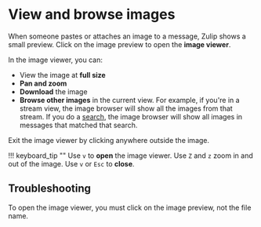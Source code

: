 # View and browse images

When someone pastes or attaches an image to a message, Zulip shows a small
preview. Click on the image preview to open the **image viewer**.

In the image viewer, you can:

* View the image at **full size**
* **Pan and zoom**
* **Download** the image
* **Browse other images** in the current view. For example, if you're in a
  stream view, the image browser will show all the images from that stream. If
  you do a [search](/help/search-for-messages), the image browser will show
  all images in messages that matched that search.

Exit the image viewer by clicking anywhere outside the image.

!!! keyboard_tip ""
    Use `v` to **open** the image viewer. Use `Z` and `z`
    zoom in and out of the image. Use `v` or `Esc` to **close**.

## Troubleshooting

To open the image viewer, you must click on the image preview, not the file name.
